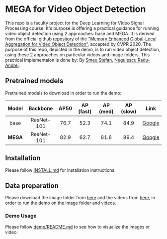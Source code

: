 # MEGA for Video Object Detection

This repo is a faculty project for the Deep Learning for Video Signal Processing course. It's purpose is offering a practical guidance for running video object detection using 2 approaches: base and MEGA. It is derived from the official github [repository](https://github.com/Scalsol/mega.pytorch) of the ["Memory Enhanced Global-Local Aggregation for Video Object Detection"](https://arxiv.org/abs/2003.12063), accepted by CVPR 2020. The purpose of this repo, depicted in the demo, is to run video object detection, using these 2 approaches on particular videos and image folders. This practical implementaion is done by: By [Smeu Stefan](https://github.com/MrNiceGuy090), [Negulescu Radu-Andrei](https://github.com/radunegulescu).

## Pretrained models

Pretrained models to download in order to run the demo:

Model | Backbone | AP50 | AP (fast) | AP (med) | AP (slow) | Link
:---: | :---: | :---: | :---: | :---: | :---: |:---:
base | ResNet-101 | 76.7 | 52.3 | 74.1 | 84.9 | [Google](https://drive.google.com/file/d/1W17f9GC60rHU47lUeOEfU--Ra-LTw3Tq/view?usp=sharing)
**MEGA** | ResNet-101 | 82.9 | 62.7| 81.6 | 89.4 | [Google](https://drive.google.com/file/d/1ZnAdFafF1vW9Lnpw-RPF1AD_csw61lBY/view?usp=sharing)

## Installation

Please follow [INSTALL.md](INSTALL.md) for installation instructions.

## Data preparation

Please download the image folder from [here](https://github.com/radunegulescu/mega-pytorch/tree/master/image_folder) and the videos from [here](https://github.com/radunegulescu/mega-pytorch/tree/master/videos_folder), in order to run the demo on the image folder and videos.

### Demo Usage
Please follow [demo/README.md](demo/README.md) to see how to visualize the images or video.
